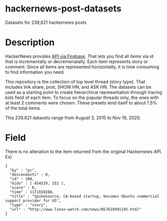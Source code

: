 # hackernews-post-datasets

Datasets for 239,621 hackernews posts

# Description

HackerNews provides [API via Firebase](https://github.com/HackerNews/API). That lets you find all items via id that is incrementally or decremenatally. Each item represents story or comment. Since all items are represented horizontally, it is time consuming to find information you need.

This repository is the collection of top level thread (story type). That includes link share, post, SHOW HN, and ASK HN. The datasets can be used as a starting point to create hierarchical representation through tracing *kids* field of each item. To focus on the popular threads only, the ones with at least 2 comments were chosen. These presets lend itself to about 1.5% of the total items.

This 239,621 datasets range from August 3, 2015 to Nov 16, 2020.

# Field

There is no alteration to the item returned from the original Hackernews API. Ex)

```
{
  "by" : "pc",
  "descendants" : 0,
  "id" : 100,
  "kids" : [ 454529, 152 ],
  "score" : 6,
  "time" : 1171910288,
  "title" : "SpikeSource, CA-based startup, becomes Ubuntu commercial support provider for US",
  "type" : "story",
  "url" : "http://www.linux-watch.com/news/NS7616991195.html"
}
```
